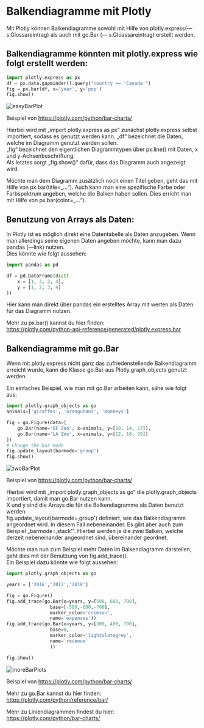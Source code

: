 #  Balkendiagramme mit Plotly

Mit Plotly können Balkendiagramme sowohl mit Hilfe von plotly.express(—s.Glossareintrag) als auch mit go.Bar (— s.Gloassareintrag) erstellt werden.

## Balkendiagramme könnten mit plotly.express wie folgt erstellt werden:

```python
import plotly.express as px
df = px.data.gapminder().query("country == 'Canada'")
fig = px.bar(df, x='year', y='pop')
fig.show()
```

![easyBarPlot]

Beispiel von https://plotly.com/python/bar-charts/

Hierbei wird mit „import plotly.express as px“ zunächst plotly.express selbst importiert, sodass es genutzt werden kann.
„df“ bezeichnet die Daten, welche im Diagramm genutzt werden sollen.<br>
„fig“ bezeichnet den eigentlichen Diagrammtypen über px.line() mit Daten, x und y-Achsenbeschriftung.<br>
Als letztes sorgt „fig.show()“ dafür, dass das Diagramm auch angezeigt wird.<br>

Möchte man dem Diagramm zusätzlich noch einen Titel geben, geht das mit Hilfe von px.bar(title=„…“). Auch kann man eine spezifische Farbe oder Farbspektrum angeben, welche die Balken haben sollen. Dies erricht man mit Hilfe von px.bar(color=„…“).

## Benutzung von Arrays als Daten:

In Plotly ist es möglich direkt eine Datentabelle als Daten anzugeben. Wenn man allerdings seine eigenen Daten angeben möchte, kann man dazu pandas (—link) nutzen.<br>
Dies könnte wie folgt aussehen:

```python
import pandas as pd

df = pd.DataFrame(dict(
    x = [1, 3, 2, 4],
    y = [1, 2, 3, 4]
))
```

Hier kann man direkt über pandas ein erstelltes Array mit werten als Daten für das Diagramm nutzen.

Mehr zu px.bar() kannst du hier finden: <br>
https://plotly.com/python-api-reference/generated/plotly.express.bar

## Balkendiagramme mit go.Bar

Wenn mit plotly.express nicht ganz das zufriedenstellende Balkendiagramm erreicht wurde, kann die Klasse go.Bar aus Plotly.graph_objects genutzt werden.

Ein einfaches Beispiel, wie man mit go.Bar arbeiten kann, sähe wie folgt aus:

```python
import plotly.graph_objects as go
animals=['giraffes', 'orangutans', 'monkeys']

fig = go.Figure(data=[
    go.Bar(name='SF Zoo', x=animals, y=[20, 14, 23]),
    go.Bar(name='LA Zoo', x=animals, y=[12, 18, 29])
])
# Change the bar mode
fig.update_layout(barmode='group')
fig.show()
```
![twoBarPlot]

Beispiel von https://plotly.com/python/bar-charts/

Hierbei wird mit „import plotly.graph_objects as go“ die plotly.graph_objects importiert, damit man go.Bar nutzen kann.<br>
X und y sind die Arrays die für die Balkendiagramme als Daten benutzt werden.<br>
fig.update_layout(barmode=‚group') definiert, wie das Balkendiagramm angeordnet wird. In diesem Fall nebeneinander. Es gibt aber auch zum Beispiel „barmode=‚stack‘". Hierbei werden je die zwei Balken, welche derzeit nebeneinander angeordnet sind, übereinander geordnet.<br>

Möchte man nun zum Beispiel mehr Daten im Balkendiagramm darstellen, geht dies mit der Benutzung von fig.add_trace().<br>
Ein Beispiel dazu könnte wie folgt aussehen:

```python
import plotly.graph_objects as go

years = ['2016','2017','2018']

fig = go.Figure()
fig.add_trace(go.Bar(x=years, y=[500, 600, 700],
                base=[-500,-600,-700],
                marker_color='crimson',
                name='expenses'))
fig.add_trace(go.Bar(x=years, y=[300, 400, 700],
                base=0,
                marker_color='lightslategrey',
                name='revenue'
                ))

fig.show()
```

![moreBarPlots]

Beispiel von https://plotly.com/python/bar-charts/


Mehr zu go.Bar kannst du hier finden: <br>
https://plotly.com/python/reference/bar/

Mehr zu Liniendiagrammen findest du hier: <br>
https://plotly.com/python/bar-charts/

[easyBarPlot]: assets/sortierroboter/hint_files/img/easyBarPlot.png
[twoBarPlot]: assets/sortierroboter/hint_files/img/twoBarPlot.png
[moreBarPlots]: assets/sortierroboter/hint_files/img/moreBarPlots.png